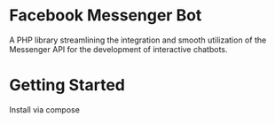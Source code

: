 # Facebook Messenger Bot

A PHP library streamlining the integration and smooth utilization of the Messenger API for the development of interactive chatbots.

# Getting Started 

Install via compose